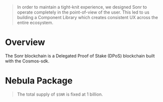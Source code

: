 > In order to maintain a tight-knit experience, we designed Sonr to operate completely
> in the point-of-view of the user. This led to us building a Component Library which
> creates consistent UX across the entire ecosystem.

# Overview

The Sonr blockchain is a Delegated Proof of Stake (DPoS) blockchain built with the Cosmos-sdk.

# Nebula Package

> The total supply of `$SNR` is fixed at 1 billion.
